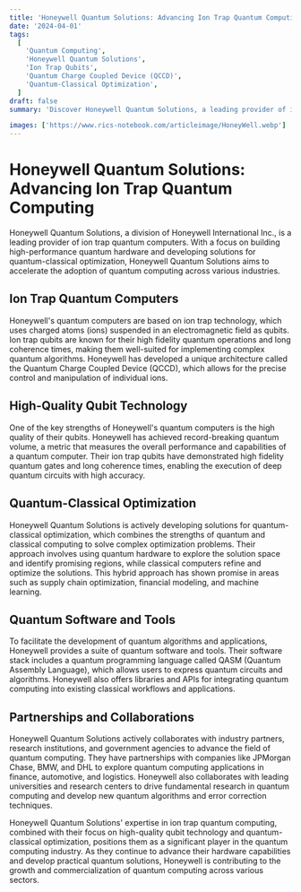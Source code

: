 ```yaml
---
title: 'Honeywell Quantum Solutions: Advancing Ion Trap Quantum Computing'
date: '2024-04-01'
tags:
  [
    'Quantum Computing',
    'Honeywell Quantum Solutions',
    'Ion Trap Qubits',
    'Quantum Charge Coupled Device (QCCD)',
    'Quantum-Classical Optimization',
  ]
draft: false
summary: 'Discover Honeywell Quantum Solutions, a leading provider of ion trap quantum computers, offering high-performance quantum hardware and solutions for quantum-classical optimization.'

images: ['https://www.rics-notebook.com/articleimage/HoneyWell.webp']
---
```


# Honeywell Quantum Solutions: Advancing Ion Trap Quantum Computing

Honeywell Quantum Solutions, a division of Honeywell International Inc., is a leading provider of ion trap quantum computers. With a focus on building high-performance quantum hardware and developing solutions for quantum-classical optimization, Honeywell Quantum Solutions aims to accelerate the adoption of quantum computing across various industries.

## Ion Trap Quantum Computers

Honeywell's quantum computers are based on ion trap technology, which uses charged atoms (ions) suspended in an electromagnetic field as qubits. Ion trap qubits are known for their high fidelity quantum operations and long coherence times, making them well-suited for implementing complex quantum algorithms. Honeywell has developed a unique architecture called the Quantum Charge Coupled Device (QCCD), which allows for the precise control and manipulation of individual ions.

## High-Quality Qubit Technology

One of the key strengths of Honeywell's quantum computers is the high quality of their qubits. Honeywell has achieved record-breaking quantum volume, a metric that measures the overall performance and capabilities of a quantum computer. Their ion trap qubits have demonstrated high fidelity quantum gates and long coherence times, enabling the execution of deep quantum circuits with high accuracy.

## Quantum-Classical Optimization

Honeywell Quantum Solutions is actively developing solutions for quantum-classical optimization, which combines the strengths of quantum and classical computing to solve complex optimization problems. Their approach involves using quantum hardware to explore the solution space and identify promising regions, while classical computers refine and optimize the solutions. This hybrid approach has shown promise in areas such as supply chain optimization, financial modeling, and machine learning.

## Quantum Software and Tools

To facilitate the development of quantum algorithms and applications, Honeywell provides a suite of quantum software and tools. Their software stack includes a quantum programming language called QASM (Quantum Assembly Language), which allows users to express quantum circuits and algorithms. Honeywell also offers libraries and APIs for integrating quantum computing into existing classical workflows and applications.

## Partnerships and Collaborations

Honeywell Quantum Solutions actively collaborates with industry partners, research institutions, and government agencies to advance the field of quantum computing. They have partnerships with companies like JPMorgan Chase, BMW, and DHL to explore quantum computing applications in finance, automotive, and logistics. Honeywell also collaborates with leading universities and research centers to drive fundamental research in quantum computing and develop new quantum algorithms and error correction techniques.

Honeywell Quantum Solutions' expertise in ion trap quantum computing, combined with their focus on high-quality qubit technology and quantum-classical optimization, positions them as a significant player in the quantum computing industry. As they continue to advance their hardware capabilities and develop practical quantum solutions, Honeywell is contributing to the growth and commercialization of quantum computing across various sectors.
